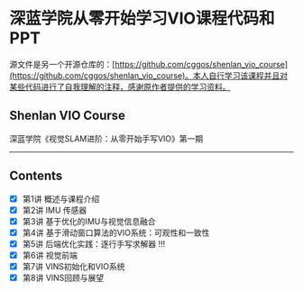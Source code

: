 # 深蓝学院从零开始学习VIO课程代码和PPT

源文件是另一个开源仓库的：[https://github.com/cggos/shenlan_vio_course](https://github.com/cggos/shenlan_vio_course)。本人自行学习该课程并且对某些代码进行了自我理解的注释，感谢原作者提供的学习资料。

## Shenlan VIO Course

深蓝学院《视觉SLAM进阶：从零开始手写VIO》第一期

-----

## Contents

* [x] 第1讲 概述与课程介绍
* [x] 第2讲 IMU 传感器
* [x] 第3讲 基于优化的IMU与视觉信息融合
* [x] 第4讲 基于滑动窗口算法的VIO系统：可观性和一致性
* [x] 第5讲 后端优化实践：逐行手写求解器 !!!
* [x] 第6讲 视觉前端
* [x] 第7讲 VINS初始化和VIO系统
* [x] 第8讲 VINS回顾与展望